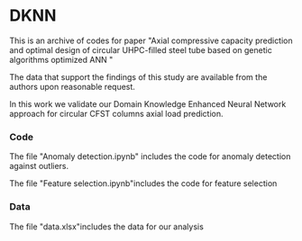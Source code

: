 # DKNN

This is an archive of codes for paper "Axial compressive capacity prediction and optimal design of circular UHPC-filled steel tube based on genetic algorithms optimized ANN "

The data that support the findings of this study are available from the authors upon reasonable request.

In this work we validate our Domain Knowledge Enhanced Neural Network approach for circular CFST columns axial load prediction.


### Code

The file "Anomaly detection.ipynb" includes the code for anomaly detection against outliers.

The file "Feature selection.ipynb"includes the code for feature selection


### Data

The file "data.xlsx"includes the data for our analysis
